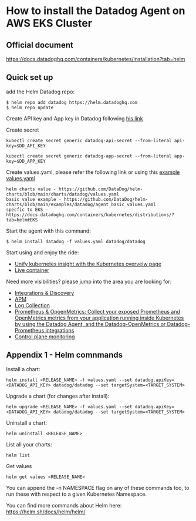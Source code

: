 # How to install the Datadog Agent on AWS EKS Cluster

Official document
--------
https://docs.datadoghq.com/containers/kubernetes/installation?tab=helm


Quick set up
--------
add the Helm Datadog repo:
```
$ helm repo add datadog https://helm.datadoghq.com
$ helm repo update
```
Create API key and App key in Datadog following [his link](https://docs.datadoghq.com/account_management/api-app-keys)

Create secret
```
kubectl create secret generic datadog-api-secret --from-literal api-key=$DD_API_KEY
```
```
kubectl create secret generic datadog-app-secret --from-literal app-key=$DD_APP_KEY
```

Create values.yaml, please refer the following link or using this [example values.yaml](https://github.com/wwongpai/Observability/blob/main/agent/eks/value.yaml)
```
helm charts value - https://github.com/DataDog/helm-charts/blob/main/charts/datadog/values.yaml
basic value example - https://github.com/DataDog/helm-charts/blob/main/examples/datadog/agent_basic_values.yaml
specfic to EKS - https://docs.datadoghq.com/containers/kubernetes/distributions/?tab=helm#EKS
```

Start the agent with this command:
```
$ helm install datadog -f values.yaml datadog/datadog
```

Start using and enjoy the ride:
- [Unify kubernetes insight with the Kubernetes overveiw page](https://www.datadoghq.com/blog/unify-kubernetes-insights-with-the-kubernetes-overview-page)
- [Live container](https://docs.datadoghq.com/infrastructure/livecontainers)

Need more visibilities? please jump into the area you are looking for:
- [Integrations & Discovery](https://docs.datadoghq.com/containers/kubernetes/integrations/?tab=kubernetesadv1)
- [APM](https://docs.datadoghq.com/containers/kubernetes/apm/?tab=helm)
- [Log Collection](https://docs.datadoghq.com/containers/kubernetes/log/?tab=helm)
- [Prometheus & OpoenMetrics: Collect your exposed Prometheus and OpenMetrics metrics from your application running inside Kubernetes by using the Datadog Agent, and the Datadog-OpenMetrics or Datadog-Prometheus integrations](https://docs.datadoghq.com/containers/kubernetes/prometheus/?tab=kubernetesadv2)
- [Control plane monitoring](https://docs.datadoghq.com/containers/kubernetes/control_plane/?tab=helm)

Appendix 1 - Helm comnmands
--------
Install a chart:
```
helm install <RELEASE_NAME> -f values.yaml --set datadog.apiKey=<DATADOG_API_KEY> datadog/datadog --set targetSystem=<TARGET_SYSTEM>
```
Upgrade a chart (for changes after install):
```
helm upgrade <RELEASE_NAME> -f values.yaml --set datadog.apiKey=<DATADOG_API_KEY> datadog/datadog --set targetSystem=<TARGET_SYSTEM>
```
Uninstall a chart:
```
helm uninstall <RELEASE_NAME>
```
List all your charts:
```
helm list
```
Get values
```
helm get values <RELEASE_NAME>
```
You can append the -n NAMESPACE flag on any of these commands too, to run these with respect to a given Kubernetes Namespace.

You can find more commands about Helm here: https://helm.sh/docs/helm/helm/



